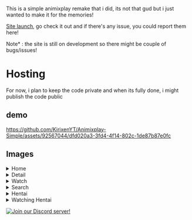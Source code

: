 This is a simple animixplay remake that i did, its not that gud but i just wanted to make it for the memories!

[Site launch](http://animixplay.great-site.net/), go check it out and if there's any issue, you could report them here!

Note* : 
the site is still on development so there might be couple of bugs/issues!

# Hosting
For now, i plan to keep the code private and when its fully done, i might publish the code public

## demo
https://github.com/KirixenYT/Animixplay-Simple/assets/92567044/dfd020a3-3fd4-4f14-802c-1de87b87e0fc


## Images

<details>
<summary>Home</summary>
<p align="center">
  <img src="./imagesreadme/home.png" alt="Homepage" width="80%">
</p>
</details>

<details>
<summary>Detail</summary>
<p align="center">
  <img src="./imagesreadme/detail.png" alt="list" width="80%">
</p>
</details>

<details>
<summary>Watch</summary>
<p align="center">
  <img src="./imagesreadme/watch.png" alt="season" width="80%">
</p>
</details>

<details>
<summary>Search</summary>
<p align="center">
  <img src="./imagesreadme/search.png" alt="season" width="80%">
</p>
</details>

<details>
<summary>Hentai</summary>
<p align="center">
  <img src="./imagesreadme/hentai.png" alt="season" width="80%">
</p>
</details>

<details>
<summary>Watching Hentai</summary>
<p align="center">
  <img src="./imagesreadme/hentaiwatch.png" alt="season" width="80%">
</p>
</details>

[![Join our Discord server!](https://invidget.switchblade.xyz/BgTWqFnEss)](https://discord.gg/BgTWqFnEss)

